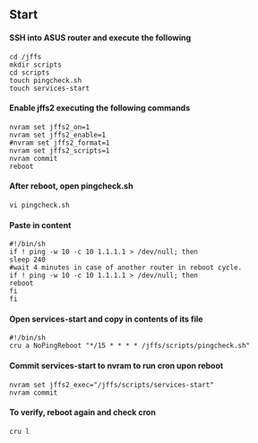 ## Start

#### SSH into ASUS router and execute the following

```shell
cd /jffs
mkdir scripts
cd scripts
touch pingcheck.sh
touch services-start
```

#### Enable jffs2 executing the following commands
```shell
nvram set jffs2_on=1
nvram set jffs2_enable=1
#nvram set jffs2_format=1 
nvram set jffs2_scripts=1
nvram commit
reboot
```

#### After reboot, open pingcheck.sh

```shell
vi pingcheck.sh
```

#### Paste in content

```shell 
#!/bin/sh
if ! ping -w 10 -c 10 1.1.1.1 > /dev/null; then
sleep 240
#wait 4 minutes in case of another router in reboot cycle.
if ! ping -w 10 -c 10 1.1.1.1 > /dev/null; then
reboot
fi
fi
```

#### Open services-start and copy in contents of its file

```shell
#!/bin/sh
cru a NoPingReboot "*/15 * * * * /jffs/scripts/pingcheck.sh"
```

#### Commit services-start to nvram to run cron upon reboot

```shell
nvram set jffs2_exec="/jffs/scripts/services-start"
nvram commit
````

#### To verify, reboot again and check cron

```shell
cru l
```
